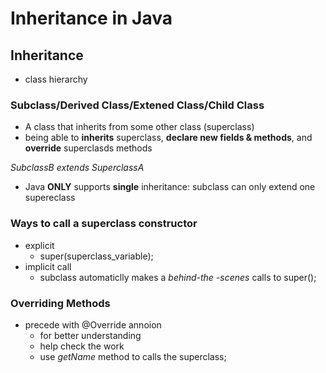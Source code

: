 # Inheritance in Java

## Inheritance
* class hierarchy
### Subclass/Derived Class/Extened Class/Child Class
* A class that inherits from some other class (superclass)
* being able to **inherits** superclass, **declare new fields & methods**, and **override** superclasds methods

*SubclassB extends SuperclassA*
* Java **ONLY** supports **single** inheritance: subclass can only extend one supereclass

### Ways to call a superclass constructor
* explicit
  * super(superclass_variable);
* implicit call
  * subclass automaticlly makes a *behind-the -scenes* calls to super();

### Overriding Methods
* precede with @Override annoion
  * for better understanding
  * help check the work
  * use *getName* method to calls the superclass;
